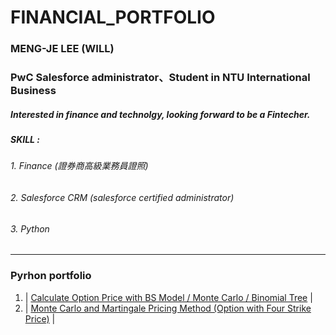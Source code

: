 # FINANCIAL_PORTFOLIO
### MENG-JE LEE (WILL)
### PwC Salesforce administrator、Student in NTU International Business
##### Interested in finance and technolgy, looking forward to be a Fintecher.
##### SKILL :
###### 1. Finance (證券商高級業務員證照)
###### 2. Salesforce CRM (salesforce certified administrator)
###### 3. Python
*******
### Pyrhon portfolio
1. | [Calculate Option Price with BS Model / Monte Carlo / Binomial Tree][] |
2. | [Monte Carlo and Martingale Pricing Method (Option with Four Strike Price)][] |

  [Calculate Option Price with BS Model / Monte Carlo / Binomial Tree]:  https://github.com/mengjelee/FINANCIAL_PORTFOLIO/blob/master/Advance/Calculate%20Price%20of%20European%20and%20American%20Option/Calculate%20Price%20of%20European%20and%20American%20Option.ipynb  "Calculate Option Price with BS Model / Monte Carlo / Binomial Tree"
  [Monte Carlo and Martingale Pricing Method (Option with Four Strike Price)]:  https://github.com/mengjelee/FINANCIAL_PORTFOLIO/tree/master/Advance/monte%20carlo%20and%20martingale%20pricing%20method  "Monte Carlo and Martingale Pricing Method (Option with Four Strike Price)"
